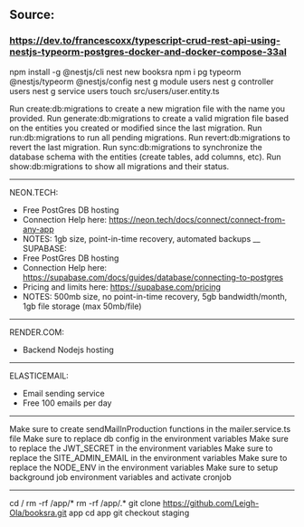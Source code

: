 ## Source:
### https://dev.to/francescoxx/typescript-crud-rest-api-using-nestjs-typeorm-postgres-docker-and-docker-compose-33al

npm install -g @nestjs/cli
nest new booksra
npm i pg typeorm @nestjs/typeorm @nestjs/config
nest g module users
nest g controller users
nest g service users
touch src/users/user.entity.ts

Run create:db:migrations to create a new migration file with the name you provided.
Run generate:db:migrations to create a valid migration file based on the entities you created or modified since the last migration.
Run run:db:migrations to run all pending migrations.
Run revert:db:migrations to revert the last migration.
Run sync:db:migrations to synchronize the database schema with the entities (create tables, add columns, etc).
Run show:db:migrations to show all migrations and their status.

________________________
NEON.TECH:
- Free PostGres DB hosting
- Connection Help here: https://neon.tech/docs/connect/connect-from-any-app
- NOTES: 1gb size, point-in-time recovery, automated backups
__
SUPABASE:
- Free PostGres DB hosting
- Connection Help here: https://supabase.com/docs/guides/database/connecting-to-postgres
- Pricing and limits here: https://supabase.com/pricing
- NOTES: 500mb size, no point-in-time recovery, 5gb bandwidth/month, 1gb file storage (max 50mb/file)
___
RENDER.COM:
- Backend Nodejs hosting
___
ELASTICEMAIL:
- Email sending service
- Free 100 emails per day
________________________
Make sure to create sendMailInProduction functions in the mailer.service.ts file
Make sure to replace db config in the environment variables
Make sure to replace the JWT_SECRET in the environment variables
Make sure to replace the SITE_ADMIN_EMAIL in the environment variables
Make sure to replace the NODE_ENV in the environment variables
Make sure to setup background job environment variables and activate cronjob 
___
cd /
rm -rf /app/*
rm -rf /app/.*
git clone https://github.com/Leigh-Ola/booksra.git app
cd app
git checkout staging